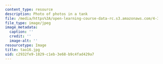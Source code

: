 ```yaml
---
content_type: resource
description: Photo of photos in a tank
file: /media/https%3A/open-learning-course-data-rc.s3.amazonaws.com/4-341-introduction-to-photography-fall-2002/c2932fe91829c1eb3e68b9c4fad429a7_tao16.jpg
file_type: image/jpeg
image_metadata:
  caption: ''
  credit: ''
  image-alt: ''
resourcetype: Image
title: tao16.jpg
uid: c2932fe9-1829-c1eb-3e68-b9c4fad429a7
---
```

